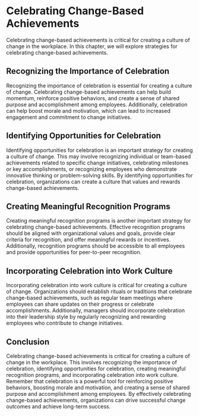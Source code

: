 Celebrating Change-Based Achievements
==============================================================================

Celebrating change-based achievements is critical for creating a culture of change in the workplace. In this chapter, we will explore strategies for celebrating change-based achievements.

Recognizing the Importance of Celebration
-----------------------------------------

Recognizing the importance of celebration is essential for creating a culture of change. Celebrating change-based achievements can help build momentum, reinforce positive behaviors, and create a sense of shared purpose and accomplishment among employees. Additionally, celebration can help boost morale and motivation, which can lead to increased engagement and commitment to change initiatives.

Identifying Opportunities for Celebration
-----------------------------------------

Identifying opportunities for celebration is an important strategy for creating a culture of change. This may involve recognizing individual or team-based achievements related to specific change initiatives, celebrating milestones or key accomplishments, or recognizing employees who demonstrate innovative thinking or problem-solving skills. By identifying opportunities for celebration, organizations can create a culture that values and rewards change-based achievements.

Creating Meaningful Recognition Programs
----------------------------------------

Creating meaningful recognition programs is another important strategy for celebrating change-based achievements. Effective recognition programs should be aligned with organizational values and goals, provide clear criteria for recognition, and offer meaningful rewards or incentives. Additionally, recognition programs should be accessible to all employees and provide opportunities for peer-to-peer recognition.

Incorporating Celebration into Work Culture
-------------------------------------------

Incorporating celebration into work culture is critical for creating a culture of change. Organizations should establish rituals or traditions that celebrate change-based achievements, such as regular team meetings where employees can share updates on their progress or celebrate accomplishments. Additionally, managers should incorporate celebration into their leadership style by regularly recognizing and rewarding employees who contribute to change initiatives.

Conclusion
----------

Celebrating change-based achievements is critical for creating a culture of change in the workplace. This involves recognizing the importance of celebration, identifying opportunities for celebration, creating meaningful recognition programs, and incorporating celebration into work culture. Remember that celebration is a powerful tool for reinforcing positive behaviors, boosting morale and motivation, and creating a sense of shared purpose and accomplishment among employees. By effectively celebrating change-based achievements, organizations can drive successful change outcomes and achieve long-term success.
